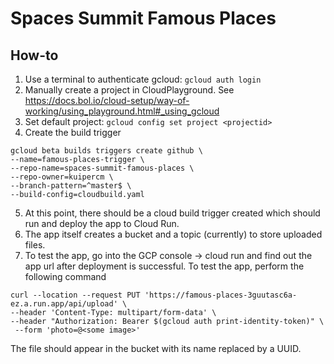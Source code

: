 # Spaces Summit Famous Places

## How-to

1. Use a terminal to authenticate gcloud: `gcloud auth login`
2. Manually create a project in CloudPlayground. See https://docs.bol.io/cloud-setup/way-of-working/using_playground.html#_using_gcloud
3. Set default project: `gcloud config set project <projectid>` 
4. Create the build trigger
```
gcloud beta builds triggers create github \
--name=famous-places-trigger \
--repo-name=spaces-summit-famous-places \
--repo-owner=kuipercm \
--branch-pattern=^master$ \
--build-config=cloudbuild.yaml
```
5. At this point, there should be a cloud build trigger created which should run and deploy
the app to Cloud Run.
6. The app itself creates a bucket and a topic (currently) to store uploaded files.
7. To test the app, go into the GCP console -> cloud run and find out the app url after deployment is successful. 
To test the app, perform the following command
```
curl --location --request PUT 'https://famous-places-3guutasc6a-ez.a.run.app/api/upload' \
--header 'Content-Type: multipart/form-data' \
--header "Authorization: Bearer $(gcloud auth print-identity-token)" \
 --form 'photo=@<some image>'
```
The file should appear in the bucket with its name replaced by a UUID.